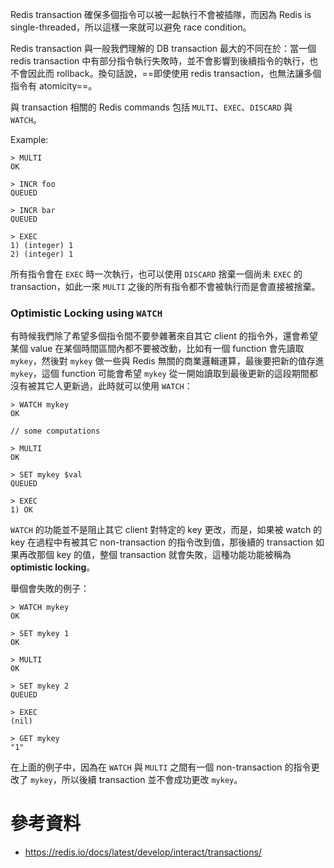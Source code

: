 Redis transaction 確保多個指令可以被一起執行不會被插隊，而因為 Redis is single-threaded，所以這樣一來就可以避免 race condition。

Redis transaction 與一般我們理解的 DB transaction 最大的不同在於：當一個 redis transaction 中有部分指令執行失敗時，並不會影響到後續指令的執行，也不會因此而 rollback。換句話說，==即使使用 redis transaction，也無法讓多個指令有 atomicity==。

與 transaction 相關的 Redis commands 包括 `MULTI`、`EXEC`、`DISCARD` 與 `WATCH`。

Example:

```plaintext
> MULTI
OK

> INCR foo
QUEUED

> INCR bar
QUEUED

> EXEC
1) (integer) 1
2) (integer) 1
```

所有指令會在 `EXEC` 時一次執行，也可以使用 `DISCARD` 捨棄一個尚未 `EXEC` 的 transaction，如此一來 `MULTI` 之後的所有指令都不會被執行而是會直接被捨棄。

### Optimistic Locking using `WATCH`

有時候我們除了希望多個指令間不要參雜著來自其它 client 的指令外，還會希望某個 value 在某個時間區間內都不要被改動，比如有一個 function 會先讀取 `mykey`，然後對 `mykey` 做一些與 Redis 無關的商業邏輯運算，最後要把新的值存進 `mykey`，這個 function 可能會希望 `mykey` 從一開始讀取到最後更新的這段期間都沒有被其它人更新過，此時就可以使用 `WATCH`：

```plaintext
> WATCH mykey
OK

// some computations

> MULTI
OK

> SET mykey $val
QUEUED

> EXEC
1) OK
```

`WATCH` 的功能並不是阻止其它 client 對特定的 key 更改，而是，如果被 watch 的 key 在過程中有被其它 non-transaction 的指令改到值，那後續的 transaction 如果再改那個 key 的值，整個 transaction 就會失敗，這種功能功能被稱為 **optimistic locking**。

舉個會失敗的例子：

```plaintext
> WATCH mykey
OK

> SET mykey 1
OK

> MULTI
OK

> SET mykey 2
QUEUED

> EXEC
(nil)

> GET mykey
"1"
```

在上面的例子中，因為在 `WATCH` 與 `MULTI` 之間有一個 non-transaction 的指令更改了 `mykey`，所以後續 transaction 並不會成功更改 `mykey`。

# 參考資料

- <https://redis.io/docs/latest/develop/interact/transactions/>
